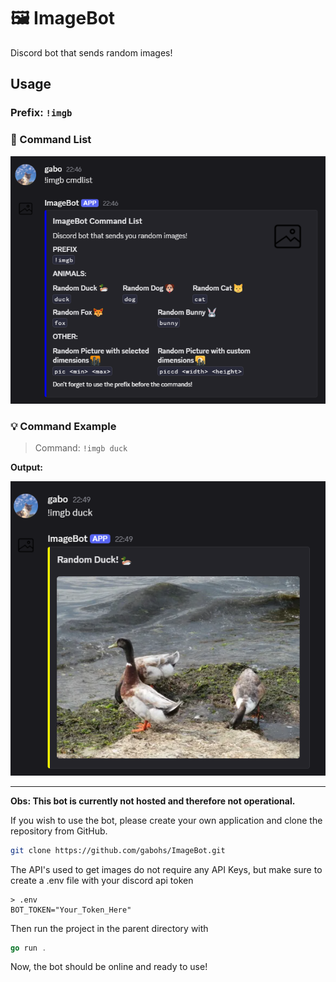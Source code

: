 # 🖼️ ImageBot 

Discord bot that sends random images!

## Usage

### Prefix: `!imgb`

### 🤖 Command List

![CmdList](img/cmdlist.png)

### 💡 Command Example
 
> Command: `!imgb duck`

 **Output:**

![DuckExample](img/duckExample.png)

---

**Obs: This bot is currently not hosted and therefore not operational.**

If you wish to use the bot, please create your own application and clone the repository from GitHub. 

```bash
git clone https://github.com/gabohs/ImageBot.git
```

The API's used to get images do not require any API Keys, but make sure to create a .env file with your discord api token

```
> .env
BOT_TOKEN="Your_Token_Here"
```

Then run the project in the parent directory with

```go
go run .
```

Now, the bot should be online and ready to use!




